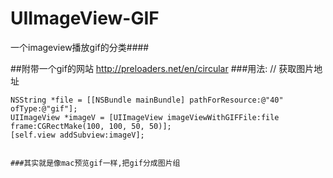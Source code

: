 # UIImageView-GIF
一个imageview播放gif的分类####

##附带一个gif的网站
http://preloaders.net/en/circular
###用法:
// 获取图片地址

    NSString *file = [[NSBundle mainBundle] pathForResource:@"40" ofType:@"gif"];
    UIImageView *imageV = [UIImageView imageViewWithGIFFile:file frame:CGRectMake(100, 100, 50, 50)];
    [self.view addSubview:imageV];
    
    
    ###其实就是像mac预览gif一样,把gif分成图片组
